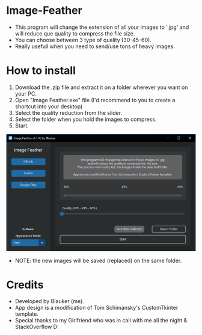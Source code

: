 # Image-Feather
- This program will change the extension of all your images to '.jpg' and will reduce que quality to compress the file size.
- You can choose between 3 type of quality (30-45-60).
- Really usefull when you need to send/use tons of heavy images.

# How to install
1. Download the .zip file and extract it on a folder wherever you want on your PC.
2. Open "Image Feather.exe" file (I'd recommend to you to create a shortcut into your desktop)
3. Select the quality reduction from the slider.
4. Select the folder when you hold the images to compress.
5. Start.

![alt text](https://github.com/Blauker/Image-Feather/blob/main/ImageFeatherView.PNG?raw=true)

- NOTE: the new images will be saved (replaced) on the same folder.


# Credits
- Developed by Blauker (me).
- App design is a modification of Tom Schimansky's CustomTkinter template.
- Special thanks to my Girlfriend who was in call with me all the night & StackOverflow D:


